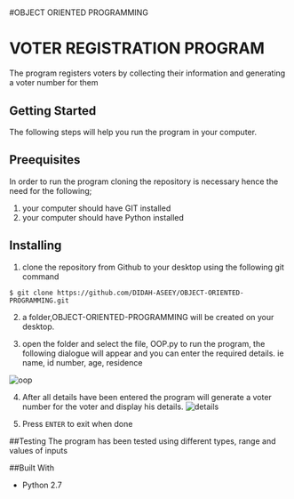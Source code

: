 # 
#OBJECT ORIENTED PROGRAMMING
# VOTER REGISTRATION PROGRAM


The program registers voters by collecting their information and generating a voter number for them

## Getting Started

The following steps will help you run the program in your computer.

## Preequisites
In order to run the program cloning the repository is necessary hence the need for the following;

1. your computer should have GIT installed
2. your computer should have Python installed

## Installing

1. clone the repository from Github to your desktop using the following git command

  `$ git clone https://github.com/DIDAH-ASEEY/OBJECT-ORIENTED-PROGRAMMING.git`

2. a folder,OBJECT-ORIENTED-PROGRAMMING will be created on your desktop.

3. open the folder and select the file, OOP.py to run the program, the following dialogue will appear and you can enter the required details. ie name, id number, age, residence
   
  ![oop](https://cloud.githubusercontent.com/assets/25131942/22077872/07f1fd76-ddc7-11e6-8ef1-7ba6b452533f.PNG)

4. After all details have been entered the program will generate a voter number for the voter and display his details.
  ![details](https://cloud.githubusercontent.com/assets/25131942/22078090/ed62d9ca-ddc7-11e6-841b-f1e7d88c3a3c.PNG)

5. Press `ENTER` to exit when done

##Testing
The program has been tested using different types, range and values of inputs 

##Built With
* Python 2.7






